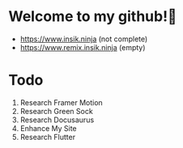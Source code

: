# Welcome to my github!👋

- https://www.insik.ninja (not complete)
- https://www.remix.insik.ninja (empty)


# Todo
1. Research Framer Motion
2. Research Green Sock
3. Research Docusaurus
4. Enhance My Site
5. Research Flutter
